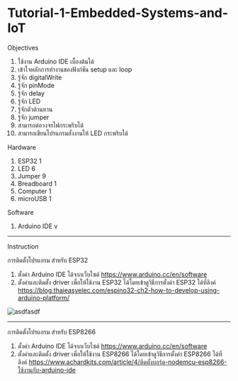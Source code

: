 # Tutorial-1-Embedded-Systems-and-IoT


Objectives
1.	ใช้งาน Arduino IDE เบื้องต้นได้
2.	เข้าใจหลักการทำงานของฟังก์ชัน setup และ loop
3.	รู้จัก digitalWrite
4.	รู้จัก pinMode
5.	รู้จัก delay
6.	รู้จัก LED
7.	รู้จักตัวต้านทาน
8.	รู้จัก jumper
9.	สามารถต่อวงจรไฟกระพริบได้
10.	สามารถเขียนโปรแกรมสั่งงานให้ LED กระพริบได้ 


Hardware
1.	ESP32		    1
2.	LED		      6
3.	Jumper	    9
4.	Breadboard  1
5.	Computer	  1
6.	microUSB	  1 

Software
1. Arduino IDE v
--------------------
Instruction

การติดตั้งโปรแกรม สำหรับ ESP32
1. ตั้งค่า Arduino IDE ได้จากเว็บไซต์ https://www.arduino.cc/en/software
2. ตั้งค่าและติดตั้ง driver เพื่อให้ใช้งาน ESP32 ได้โดยเข้าดูวิธีการตั้งค่า ESP32 ได้ที่ลิงค์ https://blog.thaieasyelec.com/espino32-ch2-how-to-develop-using-arduino-platform/

![asdfasdf](https://user-images.githubusercontent.com/125423996/218939893-fdf3ef3b-da7b-40d5-90e0-891c3fdd2c4d.JPG)


--------------------
การติดตั้งโปรแกรม สำหรับ ESP8266
1. ตั้งค่า Arduino IDE ได้จากเว็บไซต์ https://www.arduino.cc/en/software
2. ตั้งค่าและติดตั้ง driver เพื่อให้ใช้งาน ESP8266 ได้โดยเข้าดูวิธีการตั้งค่า ESP8266 ได้ที่ลิงค์ https://www.achardkits.com/article/4/ติดตั้งบอร์ด-nodemcu-esp8266-ใช้งานกับ-arduino-ide

